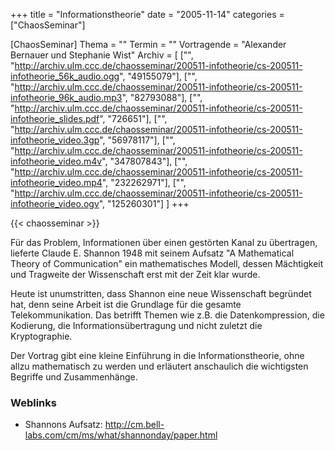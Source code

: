 +++
title = "Informationstheorie"
date = "2005-11-14"
categories = ["ChaosSeminar"]

[ChaosSeminar]
Thema = ""
Termin = ""
Vortragende = "Alexander Bernauer und Stephanie Wist"
Archiv = [
	["", "http://archiv.ulm.ccc.de/chaosseminar/200511-infotheorie/cs-200511-infotheorie_56k_audio.ogg", "49155079"],
	["", "http://archiv.ulm.ccc.de/chaosseminar/200511-infotheorie/cs-200511-infotheorie_96k_audio.mp3", "82793088"],
	["", "http://archiv.ulm.ccc.de/chaosseminar/200511-infotheorie/cs-200511-infotheorie_slides.pdf", "726651"],
	["", "http://archiv.ulm.ccc.de/chaosseminar/200511-infotheorie/cs-200511-infotheorie_video.3gp", "56978117"],
	["", "http://archiv.ulm.ccc.de/chaosseminar/200511-infotheorie/cs-200511-infotheorie_video.m4v", "347807843"],
	["", "http://archiv.ulm.ccc.de/chaosseminar/200511-infotheorie/cs-200511-infotheorie_video.mp4", "232262971"],
	["", "http://archiv.ulm.ccc.de/chaosseminar/200511-infotheorie/cs-200511-infotheorie_video.ogv", "125260301"]
	]
+++

{{< chaosseminar >}}

Für das Problem, Informationen über einen gestörten Kanal zu übertragen, lieferte Claude E. Shannon 1948 mit seinem Aufsatz "A Mathematical Theory of Communication" ein mathematisches Modell, dessen Mächtigkeit und Tragweite der Wissenschaft erst mit der Zeit klar wurde.

Heute ist unumstritten, dass Shannon eine neue Wissenschaft begründet hat, denn seine Arbeit ist die Grundlage für die gesamte Telekommunikation. Das betrifft Themen wie z.B. die Datenkompression, die Kodierung, die Informationsübertragung und nicht zuletzt die Kryptographie.

Der Vortrag gibt eine kleine Einführung in die Informationstheorie, ohne allzu mathematisch zu werden und erläutert anschaulich die wichtigsten Begriffe und Zusammenhänge.

### Weblinks

- Shannons Aufsatz: http://cm.bell-labs.com/cm/ms/what/shannonday/paper.html
